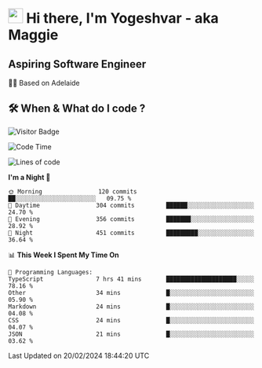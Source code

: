 <h1><img src="https://emojis.slackmojis.com/emojis/images/1531849430/4246/blob-sunglasses.gif?1531849430" width="30"/> Hi there, I'm Yogeshvar - aka Maggie</h1>

## Aspiring Software Engineer
🏂🏻  Based on Adelaide 

## 🛠 When & What do I code ?  

![Visitor Badge](https://visitor-badge.feriirawann.repl.co?username=yogeshvar&repo=yogeshvar&label=Visitors&style=plastic&color=%23457BFF&contentType=svg)

<!--START_SECTION:waka-->
![Code Time](http://img.shields.io/badge/Code%20Time-2%2C699%20hrs%2019%20mins-blue)

![Lines of code](https://img.shields.io/badge/From%20Hello%20World%20I%27ve%20Written-4.1%20million%20lines%20of%20code-blue)

**I'm a Night 🦉** 

```text
🌞 Morning                120 commits         ██░░░░░░░░░░░░░░░░░░░░░░░   09.75 % 
🌆 Daytime                304 commits         ██████░░░░░░░░░░░░░░░░░░░   24.70 % 
🌃 Evening                356 commits         ███████░░░░░░░░░░░░░░░░░░   28.92 % 
🌙 Night                  451 commits         █████████░░░░░░░░░░░░░░░░   36.64 % 
```


📊 **This Week I Spent My Time On** 

```text
💬 Programming Languages: 
TypeScript               7 hrs 41 mins       ████████████████████░░░░░   78.16 % 
Other                    34 mins             █░░░░░░░░░░░░░░░░░░░░░░░░   05.90 % 
Markdown                 24 mins             █░░░░░░░░░░░░░░░░░░░░░░░░   04.08 % 
CSS                      24 mins             █░░░░░░░░░░░░░░░░░░░░░░░░   04.07 % 
JSON                     21 mins             █░░░░░░░░░░░░░░░░░░░░░░░░   03.62 % 
```


 Last Updated on 20/02/2024 18:44:20 UTC
<!--END_SECTION:waka-->
